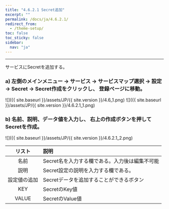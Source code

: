 ```yaml
---
title: "4.6.2.1 Secret追加"
excerpt: ""
permalink: /docs/ja/4.6.2.1/
redirect_from:
  - /theme-setup/
toc: false
toc_sticky: false
sidebar:
  nav: "ja"
---
```



---

サービスにSecretを追加する。

### a\) 左側のメインメニュー → サービス → サービスマップ選択 → 設定 → Secret → Secret作成をクリックし、 登録ページに移動。
![]({{ site.baseurl }}/assets/JP/{{ site.version }}/4.6_1.png)
![]({{ site.baseurl }}/assets/JP/{{ site.version }}/4.6.2.1_1.png)

### b\) 名前、説明、データ値を入力し、 右上の作成ボタンを押してSecretを作成。
![]({{ site.baseurl }}/assets/JP/{{ site.version }}/4.6.2.1_2.png)

| **リスト** | **説明** |
| :---: | :--- |
| 名前 | Secret名を入力する欄である。入力後は編集不可能 |
| 説明 | Secret設定の説明を入力する欄である。 |
| 設定値の追加 | Secretデータを追加することができるボタン |
| KEY | SecretのKey値 |
| VALUE | SecretのValue値 |

